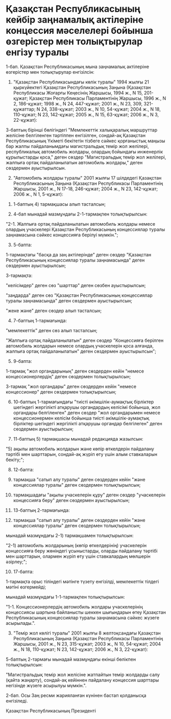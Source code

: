 # Қазақстан Республикасының кейбiр заңнамалық актiлерiне концессия мәселелерi бойынша өзгерiстер мен толықтырулар енгiзу туралы

1-бап. Қазақстан Республикасының мына заңнамалық актiлерiне өзгерiстер мен толықтырулар енгiзiлсiн:

1. "Қазақстан Республикасындағы көлiк туралы" 1994 жылғы 21 қыркүйектегi Қазақстан Республикасының Заңына (Қазақстан Республикасы Жоғарғы Кеңесiнiң Жаршысы, 1994 ж., N 15, 201-құжат; Қазақстан Республикасы Парламентiнiң Жаршысы, 1996 ж., N 2, 186-құжат; 1998 ж., N 24, 447-құжат; 2001 ж., N 23, 309, 321-құжаттар; N 24, 338-құжат; 2003 ж., N 10, 54-құжат; 2004 ж., N 18, 110-құжат; N 23, 142-құжат; 2005 ж., N 15, 63-құжат; 2006 ж., N 3, 22-құжат):

3-баптың бiрiншi бөлiгiндегi "Мемлекеттiк халықаралық маршруттар желiсiне белгiленген тәртiппен енгiзiлген, сондай-ақ Қазақстан Республикасының Yкiметi бекiтетiн тiзбеге сәйкес қорғаныстық маңызы бар жалпы пайдаланымдағы магистральдық темiр жол желiлерi, республикалық автомобиль жолдары, олардың бойындағы инженерлiк құрылыстарды қоса," деген сөздер "Магистральдық темiр жол желiлерi, жалпыға ортақ пайдаланылатын автомобиль жолдары," деген сөздермен ауыстырылсын.

2. "Автомобиль жолдары туралы" 2001 жылғы 17 шiлдедегi Қазақстан Республикасының Заңына (Қазақстан Республикасы Парламентiнiң Жаршысы, 2001 ж., N 17-18, 246-құжат; 2004 ж., N 23, 142-құжат; 2006 ж., N 1, 5-құжат):

1) 1-баптың 4) тармақшасы алып тасталсын;

2) 4-бап мынадай мазмұндағы 2-1-тармақпен толықтырылсын:

"2-1. Жалпыға ортақ пайдаланылатын автомобиль жолдары немесе олардың учаскелерi Қазақстан Республикасының концессиялар туралы заңнамасына сәйкес концессияға берiлуi мүмкiн.";

3) 5-бапта:

1-тармақтағы "басқа да заң актiлерiнде" деген сөздер "Қазақстан Республикасының концессиялар туралы заңнамасында" деген сөздермен ауыстырылсын;

3-тармақта:

"келiсiмдер" деген сөз "шарттар" деген сөзбен ауыстырылсын;

"заңдарда" деген сөз "Қазақстан Республикасының концессиялар туралы заңнамасында" деген сөздермен ауыстырылсын;

"жеке және" деген сөздер алып тасталсын;

4) 7-баптың 1-тармағында:

"мемлекеттiк" деген сөз алып тасталсын;

"Жалпыға ортақ пайдаланылатын" деген сөздер "Концессияға берiлген автомобиль жолдарын немесе олардың учаскелерiн қоса алғанда, жалпыға ортақ пайдаланылатын" деген сөздермен ауыстырылсын";

5) 9-бапта:

1-тармақ "жол органдарының" деген сөздерден кейiн "немесе концессионерлердiң" деген сөздермен толықтырылсын;

3-тармақ "жол органдары" деген сөздерден кейiн "немесе концессионер" деген сөздермен толықтырылсын;

6) 10-баптың 1-тармағындағы "тиiстi әкiмшiлiк-аумақтық бiрлiктер шегiндегi жергiлiктi атқарушы органдардың келiсiмi бойынша, жол органдары белгiленген" деген сөздер "жол органдарымен немесе концессионермен келiсiм бойынша тиiстi әкiмшiлiк-аумақтық бiрлiктер шегiндегi жергiлiктi атқарушы органдар белгiлеген" деген сөздермен ауыстырылсын;

7) 11-баптың 5) тармақшасы мынадай редакцияда жазылсын:

"5) ақылы автомобиль жолдарын және көпiр өткелдерiн пайдалану тәртiбi мен шарттарын, сондай-ақ жүрiп өту үшiн алым ставкаларын бекiту;";

8) 12-бапта:

14) тармақша "сатып алу туралы" деген сөздерден кейiн "және концессиялар туралы" деген сөздермен толықтырылсын;

16) тармақшадағы "ақылы учаскелерiн құру" деген сөздер "учаскелерiн концессияға беру" деген сөздермен ауыстырылсын;

9) 13-баптың 2-тармағында:

2) тармақша "сатып алу туралы" деген сөздерден кейiн "және концессиялар туралы" деген сөздермен толықтырылсын;

мынадай мазмұндағы 2-1) тармақшамен толықтырылсын:

"2-1) автомобиль жолдарының (көпiр өткелдерiнiң) учаскелерiн концессияға беру жөнiндегi ұсыныстарды, оларды пайдалану тәртiбi мен шарттарын, олармен жүрiп өту үшiн ставкалардың мөлшерiн әзiрлеу;";

10) 17-бапта:

1-тармақта орыс тiлiндегi мәтiнге түзету енгiзiлдi, мемлекеттiк тiлдегi мәтiнi өзгермейдi;

мынадай мазмұндағы 1-1-тармақпен толықтырылсын:

"1-1. Концессионерлердiң автомобиль жолдары учаскелерiнiң концессиясы шартына байланысты шеккен шығындарын өтеу Қазақстан Республикасының концессиялар туралы заңнамасына сәйкес жүзеге асырылады.".

3. "Темiр жол көлiгi туралы" 2001 жылғы 8 желтоқсандағы Қазақстан Республикасының Заңына (Қазақстан Республикасы Парламентiнiң Жаршысы, 2001 ж., N 23, 315-құжат; 2003 ж., N 10, 54-құжат; 2004 ж., N 18, 110-құжат; N 23, 142-құжат; 2006 ж., N 3, 22-құжат):

5-баптың 2-тармағы мынадай мазмұндағы екiншi бөлiкпен толықтырылсын:

"Магистральдық темiр жол желiсiне жатпайтын темiр жолдарды салу (қайта жаңарту), сондай-ақ кейiннен пайдалану концессия шарттары негiзiнде жүзеге асырылуы мүмкiн.".

2-бап. Осы Заң ресми жарияланған күнiнен бастап қолданысқа енгiзiледi.

Қазақстан Республикасының Президенті

